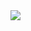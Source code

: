 <picture>
  <source
    srcset="https://github-readme-stats.vercel.app/api?username=RikudouSage&show=prs_merged_percentage&show_icons=true&theme=dracula"
    media="(prefers-color-scheme: dark)"
  />
  <source
    srcset="https://github-readme-stats.vercel.app/api?username=RikudouSage&show=prs_merged_percentage&show_icons=true"
    media="(prefers-color-scheme: light), (prefers-color-scheme: no-preference)"
  />
  <img src="https://github-readme-stats.vercel.app/api?username=RikudouSage&show=prs_merged_percentage&show_icons=true&theme=dracula" />
</picture>
